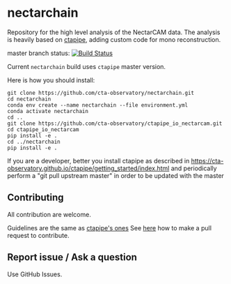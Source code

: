 # nectarchain

Repository for the high level analysis of the NectarCAM data.
The analysis is heavily based on [ctapipe](https://github.com/cta-observatory/ctapipe), adding custom code for mono reconstruction.

master branch status: [![Build Status](https://travis-ci.org/cta-observatory/nectarchain.svg?branch=master)](https://travis-ci.org/cta-observatory/nectarchain)


Current `nectarchain` build uses `ctapipe` master version.

Here is how you should install:
```
git clone https://github.com/cta-observatory/nectarchain.git
cd nectarchain
conda env create --name nectarchain --file environment.yml
conda activate nectarchain
cd ..
git clone https://github.com/cta-observatory/ctapipe_io_nectarcam.git
cd ctapipe_io_nectarcam
pip install -e .
cd ../nectarchain
pip install -e .
```
If you are a developer, better you install ctapipe as described in https://cta-observatory.github.io/ctapipe/getting_started/index.html
and periodically perform a "git pull upstream master" in order to be updated with the master

## Contributing

All contribution are welcome.

Guidelines are the same as [ctapipe's ones](https://cta-observatory.github.io/ctapipe/development/index.html)
See [here](https://cta-observatory.github.io/ctapipe/development/pullrequests.html) how to make a pull request to contribute.


## Report issue / Ask a question

Use GitHub Issues.

